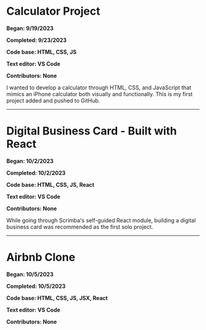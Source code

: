 # Calculator Project

**Began: 9/19/2023**

**Completed: 9/23/2023**

**Code base: HTML, CSS, JS**

**Text editor: VS Code**

**Contributors: None**

I wanted to develop a calculator through HTML, CSS, and JavaScript that mimics an iPhone calculator both visually and functionally. This is my first project added and pushed to GitHub. 
________________________________________________

# Digital Business Card - Built with React

**Began: 10/2/2023**

**Completed: 10/2/2023**

**Code base: HTML, CSS, JS, React**

**Text editor: VS Code**

**Contributors: None**

While going through Scrimba's self-guided React module, building a digital business card was recommended as the first solo project. 
________________________________________________

# Airbnb Clone

**Began: 10/5/2023**

**Completed: 10/5/2023**

**Code base: HTML, CSS, JS, JSX, React**

**Text editor: VS Code**

**Contributors: None**